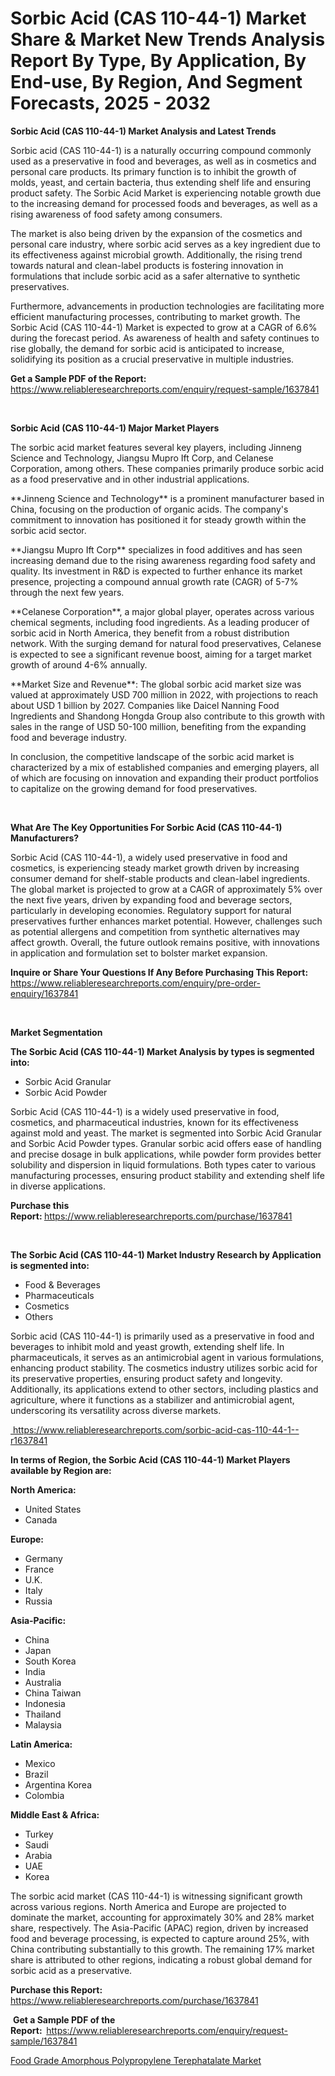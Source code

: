 <p><h1>Sorbic Acid (CAS 110-44-1) Market Share & Market New Trends Analysis Report By Type, By Application, By End-use, By Region, And Segment Forecasts, 2025 - 2032</h1></p><p><strong>Sorbic Acid (CAS 110-44-1) Market Analysis and Latest Trends</strong></p>
<p><p>Sorbic acid (CAS 110-44-1) is a naturally occurring compound commonly used as a preservative in food and beverages, as well as in cosmetics and personal care products. Its primary function is to inhibit the growth of molds, yeast, and certain bacteria, thus extending shelf life and ensuring product safety. The Sorbic Acid Market is experiencing notable growth due to the increasing demand for processed foods and beverages, as well as a rising awareness of food safety among consumers.</p><p>The market is also being driven by the expansion of the cosmetics and personal care industry, where sorbic acid serves as a key ingredient due to its effectiveness against microbial growth. Additionally, the rising trend towards natural and clean-label products is fostering innovation in formulations that include sorbic acid as a safer alternative to synthetic preservatives.</p><p>Furthermore, advancements in production technologies are facilitating more efficient manufacturing processes, contributing to market growth. The Sorbic Acid (CAS 110-44-1) Market is expected to grow at a CAGR of 6.6% during the forecast period. As awareness of health and safety continues to rise globally, the demand for sorbic acid is anticipated to increase, solidifying its position as a crucial preservative in multiple industries.</p></p>
<p><strong>Get a Sample PDF of the Report:&nbsp;</strong> <a href="https://www.reliableresearchreports.com/enquiry/request-sample/1637841?utm_campaign=2734&utm_medium=2&utm_source=Github&utm_content=ia&utm_term=02042025&utm_id=sorbic-acid-cas-110-44-1">https://www.reliableresearchreports.com/enquiry/request-sample/1637841</a></p>
<p>&nbsp;</p>
<p><strong>Sorbic Acid (CAS 110-44-1) Major Market Players</strong></p>
<p><p>The sorbic acid market features several key players, including Jinneng Science and Technology, Jiangsu Mupro Ift Corp, and Celanese Corporation, among others. These companies primarily produce sorbic acid as a food preservative and in other industrial applications.</p><p>**Jinneng Science and Technology** is a prominent manufacturer based in China, focusing on the production of organic acids. The company's commitment to innovation has positioned it for steady growth within the sorbic acid sector.</p><p>**Jiangsu Mupro Ift Corp** specializes in food additives and has seen increasing demand due to the rising awareness regarding food safety and quality. Its investment in R&D is expected to further enhance its market presence, projecting a compound annual growth rate (CAGR) of 5-7% through the next few years.</p><p>**Celanese Corporation**, a major global player, operates across various chemical segments, including food ingredients. As a leading producer of sorbic acid in North America, they benefit from a robust distribution network. With the surging demand for natural food preservatives, Celanese is expected to see a significant revenue boost, aiming for a target market growth of around 4-6% annually.</p><p>**Market Size and Revenue**: The global sorbic acid market size was valued at approximately USD 700 million in 2022, with projections to reach about USD 1 billion by 2027. Companies like Daicel Nanning Food Ingredients and Shandong Hongda Group also contribute to this growth with sales in the range of USD 50-100 million, benefiting from the expanding food and beverage industry.</p><p>In conclusion, the competitive landscape of the sorbic acid market is characterized by a mix of established companies and emerging players, all of which are focusing on innovation and expanding their product portfolios to capitalize on the growing demand for food preservatives.</p></p>
<p>&nbsp;</p>
<p><strong>What Are The Key Opportunities For Sorbic Acid (CAS 110-44-1) Manufacturers?</strong></p>
<p><p>Sorbic Acid (CAS 110-44-1), a widely used preservative in food and cosmetics, is experiencing steady market growth driven by increasing consumer demand for shelf-stable products and clean-label ingredients. The global market is projected to grow at a CAGR of approximately 5% over the next five years, driven by expanding food and beverage sectors, particularly in developing economies. Regulatory support for natural preservatives further enhances market potential. However, challenges such as potential allergens and competition from synthetic alternatives may affect growth. Overall, the future outlook remains positive, with innovations in application and formulation set to bolster market expansion.</p></p>
<p><strong>Inquire or Share Your Questions If Any Before Purchasing This Report:</strong> <a href="https://www.reliableresearchreports.com/enquiry/pre-order-enquiry/1637841?utm_campaign=2734&utm_medium=2&utm_source=Github&utm_content=ia&utm_term=02042025&utm_id=sorbic-acid-cas-110-44-1">https://www.reliableresearchreports.com/enquiry/pre-order-enquiry/1637841</a></p>
<p>&nbsp;</p>
<p><strong>Market Segmentation</strong></p>
<p><strong>The Sorbic Acid (CAS 110-44-1) Market Analysis by types is segmented into:</strong></p>
<p><ul><li>Sorbic Acid Granular</li><li>Sorbic Acid Powder</li></ul></p>
<p><p>Sorbic Acid (CAS 110-44-1) is a widely used preservative in food, cosmetics, and pharmaceutical industries, known for its effectiveness against mold and yeast. The market is segmented into Sorbic Acid Granular and Sorbic Acid Powder types. Granular sorbic acid offers ease of handling and precise dosage in bulk applications, while powder form provides better solubility and dispersion in liquid formulations. Both types cater to various manufacturing processes, ensuring product stability and extending shelf life in diverse applications.</p></p>
<p><strong>Purchase this Report:&nbsp;</strong><a href="https://www.reliableresearchreports.com/purchase/1637841?utm_campaign=2734&utm_medium=2&utm_source=Github&utm_content=ia&utm_term=02042025&utm_id=sorbic-acid-cas-110-44-1">https://www.reliableresearchreports.com/purchase/1637841</a></p>
<p>&nbsp;</p>
<p><strong>The Sorbic Acid (CAS 110-44-1) Market Industry Research by Application is segmented into:</strong></p>
<p><ul><li>Food & Beverages</li><li>Pharmaceuticals</li><li>Cosmetics</li><li>Others</li></ul></p>
<p><p>Sorbic acid (CAS 110-44-1) is primarily used as a preservative in food and beverages to inhibit mold and yeast growth, extending shelf life. In pharmaceuticals, it serves as an antimicrobial agent in various formulations, enhancing product stability. The cosmetics industry utilizes sorbic acid for its preservative properties, ensuring product safety and longevity. Additionally, its applications extend to other sectors, including plastics and agriculture, where it functions as a stabilizer and antimicrobial agent, underscoring its versatility across diverse markets.</p></p>
<p><a href="https://www.reliableresearchreports.com/sorbic-acid-cas-110-44-1--r1637841?utm_campaign=2734&utm_medium=2&utm_source=Github&utm_content=ia&utm_term=02042025&utm_id=sorbic-acid-cas-110-44-1">&nbsp;https://www.reliableresearchreports.com/sorbic-acid-cas-110-44-1--r1637841</a></p>
<p><strong>In terms of Region, the Sorbic Acid (CAS 110-44-1) Market Players available by Region are:</strong></p>
<p>
    <p> <strong> North America: </strong>
        <ul>
            <li>United States</li>
            <li>Canada</li>
        </ul>
        </p> 
    <p> <strong> Europe: </strong>
        <ul>
            <li>Germany</li>
            <li>France</li>
            <li>U.K.</li>
            <li>Italy</li>
            <li>Russia</li>
        </ul>
        </p> 
    <p> <strong> Asia-Pacific: </strong>
        <ul>
            <li>China</li>
            <li>Japan</li>
            <li>South Korea</li>
            <li>India</li>
            <li>Australia</li>
            <li>China Taiwan</li>
            <li>Indonesia</li>
            <li>Thailand</li>
            <li>Malaysia</li>
        </ul>
        </p> 
    <p> <strong> Latin America: </strong>
        <ul>
            <li>Mexico</li>
            <li>Brazil</li>
            <li>Argentina Korea</li>
            <li>Colombia</li>
        </ul>
        </p> 
    <p> <strong> Middle East & Africa: </strong>
        <ul>
            <li>Turkey</li>
            <li>Saudi</li>
            <li>Arabia</li>
            <li>UAE</li>
            <li>Korea</li>
        </ul>
    </p>
    </p>
<p><p>The sorbic acid market (CAS 110-44-1) is witnessing significant growth across various regions. North America and Europe are projected to dominate the market, accounting for approximately 30% and 28% market share, respectively. The Asia-Pacific (APAC) region, driven by increased food and beverage processing, is expected to capture around 25%, with China contributing substantially to this growth. The remaining 17% market share is attributed to other regions, indicating a robust global demand for sorbic acid as a preservative.</p></p>
<p><strong>Purchase this Report: </strong><a href="https://www.reliableresearchreports.com/purchase/1637841?utm_campaign=2734&utm_medium=2&utm_source=Github&utm_content=ia&utm_term=02042025&utm_id=sorbic-acid-cas-110-44-1">https://www.reliableresearchreports.com/purchase/1637841</a></p>
<p>&nbsp;<strong>Get a Sample PDF of the Report:&nbsp;&nbsp;</strong><a href="https://www.reliableresearchreports.com/enquiry/request-sample/1637841?utm_campaign=2734&utm_medium=2&utm_source=Github&utm_content=ia&utm_term=02042025&utm_id=sorbic-acid-cas-110-44-1">https://www.reliableresearchreports.com/enquiry/request-sample/1637841</a></p>
<p><strong></strong></p>
<p><p><a href="https://github.com/xanaanenkaly/Market-Research-Report-List-1/blob/main/food-grade-amorphous-polypropylene-terephatalate-market.md?utm_campaign=2734&utm_medium=2&utm_source=Github&utm_content=ia&utm_term=02042025&utm_id=sorbic-acid-cas-110-44-1">Food Grade Amorphous Polypropylene Terephatalate Market</a></p></p>